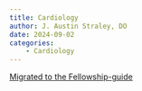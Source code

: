 ```yaml
---
title: Cardiology
author: J. Austin Straley, DO
date: 2024-09-02
categories:
    - Cardiology
---
```


[Migrated to the Fellowship-guide][1]

[1]: /fellowship-guide/Topics/index.md